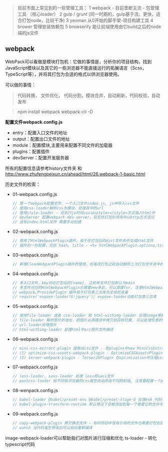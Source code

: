 > 目前市面上常见到的一些管理工具：
1 webpack - 目前垄断主流 - 包管理工具 （核心loader）
2 gulp / grunt (同一时期的，gulp基于流，更快，适合打包node，比较干净)
3 yeoman 从0开始的脚手架-项目构建工具
4 brower 管理安装依赖包
5 browserify 能让前端使用由它build之后的node端的js文件


## webpack
WebPack可以看做是模块打包机：它做的事情是，分析你的项目结构，找到JavaScript模块以及其它的一些浏览器不能直接运行的拓展语言（Scss，TypeScript等），并将其打包为合适的格式以供浏览器使用。

可以做的事情：
> 代码转换， 文件优化， 代码分割，模块合并，自动刷新，代码校验，自动发布

> npm install webpack webpack-cli -D

**配置文件webpack.config.js**
- entry：配置入口文件的地址
- output：配置出口文件的地址
- module：配置模块,主要用来配置不同文件的加载器
- plugins：配置插件
- devServer：配置开发服务器

所有的配置信息请参考history文件夹 和 http://www.zhufengpeixun.cn/ahead/html/26.webpack-1-basic.html

历史文件的检索：
- 01-webpack.config.js
    ```js
    // 第一个webpack配置文件，一个入口文件index.js, js中导入css文件
    // 使用css-loader解析css为模块，处理其中的url
    // 使用style-loader - 在执行js时将css以<style></style>方式插入html中
    // devServer 配置webpack-dev-server，将文件打包到内存中以http方式访问
    // 没有index.html文件 需要手动创建
    ```

- 02-webpack.config.js
    ```js
    // 使用了HtmlWebpackPlugin插件，用于在打包后的dist文件夹中生成html文件
    // 插件的一些配置，包括 hash, title - <%= htmlWebpackPlugin.options.title %>
    ```

- 03-webpack.config.js
    ```js
    // 新增CleanWebpackPlugin插件的使用，在每次打包之前自动删除上次打包文件夹中的内容
    ```

- 04-webpack.config.js
    ```js
    // 多入口文件，key对应打包后的[name], 之前单文件打包默认为main
    // 多文件对应的HtmlWebpackPlugin也需要new多此，可以直接for, 注意HtmlWebpackPlugin中的chunks配置
    // webpack.ProvidePlugin 插件用于打包第三方库为全局的变量
    // require('expose-loader?$!jquery'); expose-loader也能打包第三方库 
    ```
- 05-webpack.config.js
    ```js
    // 使用file-loader 或者 css-loader 和 html-withimg-loader 处理image等静态资源
    // file-loader 解析图片的地址，把图片从源路径中拷贝到目标位置, 可以处理任意的二进制，包括字体等文件
    // url-loader处理图片
    // html-withimg-loader 处理html中src图片文件路径
    ```

- 06-webpack.config.js
    ```js
    // mini-css-extract-plugin 提取出css文件 - 在plugins中new MiniCssExtractPlugin, 同时module处理css的loader中用 MiniCssExtractPlugin 替换 style-loader （因为要将css提取出来）
    // (1) optimize-css-assets-webpack-plugin - OptimizeCSSAssetsPlugin
    // (2) terser-webpack-plugin - TerserJSPlugin 在optimization中压缩css和js文件
    ```
- 07-webpack.config.js
    ```js
    // less-loader, sass-loader 处理 less和sass文件
    // postcss-loader 给不同核浏览器的css属性自动添加不同的前缀, 注意要配置一个postcss.config.js配置文件
    ```
- 08-wenpack.config.js
    ```js
    // babel-loader @babel/preset-env @babel/preset-stage-0 处理es6 代码
    // babel-plugin-transform-runtime 默认情况下会被添加到每一个需要它的文件中。你可以引入 @babel/runtime 作为一个独立模块，来避免重复引入 
    ```

- 09-webpack.config.js
    ```js
    // copy-webpack-plugin 拷贝静态文件 - 有时项目中没有引用的文件也需要打包到目标目录
    // watch 当代码发生修改后可以自动重新编译
    ```


image-webpack-loader可以帮助我们对图片进行压缩和优化
ts-loader - 转化typescript代码

